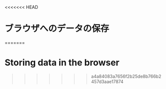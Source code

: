 
<<<<<<< HEAD
# ブラウザへのデータの保存
=======
# Storing data in the browser
>>>>>>> a4a84083a7656f2b25de8b766b2457d3aae17874
